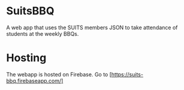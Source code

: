 # SuitsBBQ
A web app that uses the SUITS members JSON to take attendance of students at the weekly BBQs.

# Hosting
The webapp is hosted on Firebase. Go to [https://suits-bbq.firebaseapp.com/]

